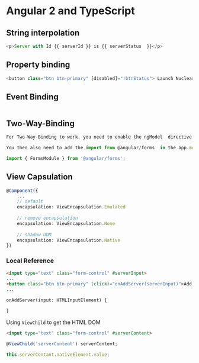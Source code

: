 # Angular 2 and TypeScript

## String interpolation

```javascript
<p>Server with Id {{ serverId }} is {{ serverStatus  }}</p>
```



## Property binding

``` javascript
<button class="btn btn-primary" [disabled]="!btnStatus"> Launch Nuclear Weapon </button>
```

## Event Binding

```javascript

```

## Two-Way-Binding

```javascript
For Two-Way-Binding to work, you need to enable the ngModel  directive. This is done by adding the FormsModule  to the imports[]  array in the AppModule.

You then also need to add the import from @angular/forms  in the app.module.ts file:

import { FormsModule } from '@angular/forms'; 
```

## View Capsulation

```typescript
@Component({
    ...
    // default
    encapsulation: ViewEncapsulation.Emulated
    
    // remove encapsulation
    encapsulation: ViewEncapsulation.None
    
    // shadow DOM
    encapsulation: ViewEncapsulation.Native
})
```

### Local Reference

```html
<input type="text" class="form-control" #serverInput>
...
<button class="btn btn-primary" (click)="onAddServer(serverInput)">Add Server</button>
...

onAddServer(input: HTMLInputElement) {

}
```

Using `ViewChild` to get the HTML DOM

```html
<input type="text" class="form-control" #serverContent>
```

```typescript
@ViewChild('serverContent') serverContent;

this.serverContant.nativeElement.value;
```

